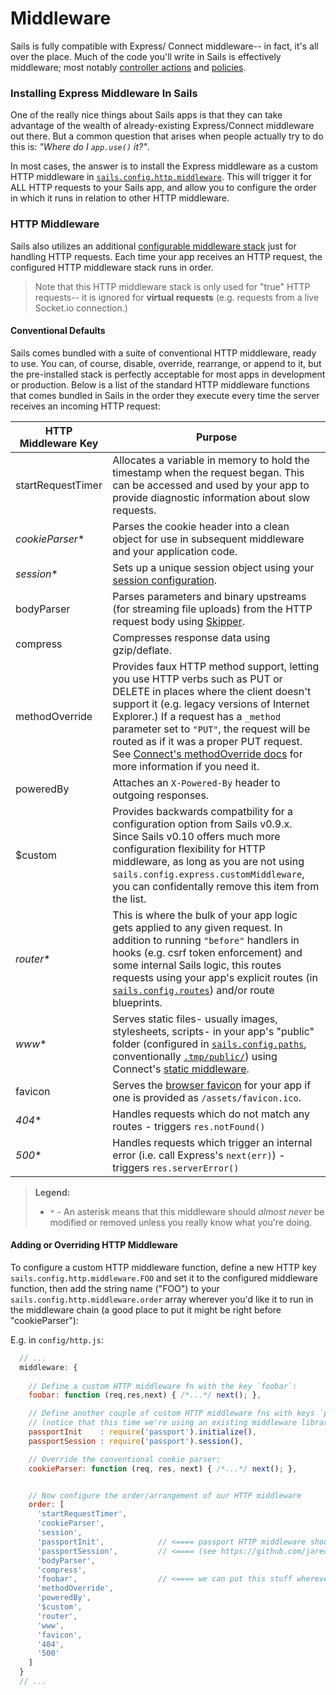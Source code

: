 # Middleware

Sails is fully compatible with Express/ Connect middleware-- in fact, it's all over the place.  Much of the code you'll write in Sails is effectively middleware; most notably [controller actions]() and [policies]().


### Installing Express Middleware In Sails

One of the really nice things about Sails apps is that they can take advantage of the wealth of already-existing Express/Connect middleware out there.  But a common question that arises when people actually try to do this is: _"Where do I `app.use()` it?"_.

In most cases, the answer is to install the Express middleware as a custom HTTP middleware in [`sails.config.http.middleware`]().  This will trigger it for ALL HTTP requests to your Sails app, and allow you to configure the order in which it runs in relation to other HTTP middleware.


### HTTP Middleware

Sails also utilizes an additional [configurable middleware stack]() just for handling HTTP requests.  Each time your app receives an HTTP request, the configured HTTP middleware stack runs in order.

> Note that this HTTP middleware stack is only used for "true" HTTP requests-- it is ignored for **virtual requests** (e.g. requests from a live Socket.io connection.)



#### Conventional Defaults

Sails comes bundled with a suite of conventional HTTP middleware, ready to use.  You can, of course, disable, override, rearrange, or append to it, but the pre-installed stack is perfectly acceptable for most apps in development or production.  Below is a list of the standard HTTP middleware functions that comes bundled in Sails in the order they execute every time the server receives an incoming HTTP request:

 HTTP Middleware Key       | Purpose
 ------------------------- | ------------
 startRequestTimer         | Allocates a variable in memory to hold the timestamp when the request began.  This can be accessed and used by your app to provide diagnostic information about slow requests.
 _cookieParser_*           | Parses the cookie header into a clean object for use in subsequent middleware and your application code.
 _session_*                | Sets up a unique session object using your [session configuration]().
 bodyParser                | Parses parameters and binary upstreams (for streaming file uploads) from the HTTP request body using [Skipper]().
 compress                  | Compresses response data using gzip/deflate.
 methodOverride            | Provides faux HTTP method support, letting you use HTTP verbs such as PUT or DELETE in places where the client doesn't support it (e.g. legacy versions of Internet Explorer.)  If a request has a `_method` parameter set to `"PUT"`, the request will be routed as if it was a proper PUT request.  See [Connect's methodOverride docs](http://www.senchalabs.org/connect/methodOverride.html) for more information if you need it.
 poweredBy                 | Attaches an `X-Powered-By` header to outgoing responses.
 $custom                   | Provides backwards compatbility for a configuration option from Sails v0.9.x.  Since Sails v0.10 offers much more configuration flexibility for HTTP middleware, as long as you are not using `sails.config.express.customMiddleware`, you can confidentally remove this item from the list.
 _router_*                 | This is where the bulk of your app logic gets applied to any given request.  In addition to running `"before"` handlers in hooks (e.g. csrf token enforcement) and some internal Sails logic, this routes requests using your app's explicit routes (in [`sails.config.routes`]()) and/or route blueprints.
 _www_*                    | Serves static files- usually images, stylesheets, scripts- in your app's "public" folder (configured in [`sails.config.paths`](), conventionally [`.tmp/public/`]()) using Connect's [static middleware](http://www.senchalabs.org/connect/static.html).
 favicon                   | Serves the [browser favicon](http://en.wikipedia.org/wiki/Favicon) for your app if one is provided as `/assets/favicon.ico`.
 _404_*                    | Handles requests which do not match any routes - triggers `res.notFound()`  <!-- technically, this emits the `router:request:404` event)  -->
 _500_*                    | Handles requests which trigger an internal error (i.e. call Express's `next(err)`)  - triggers `res.serverError()` <!-- technically, this emits the `router:request:500` event)  -->

> **Legend:**
>
> + `*` - An asterisk means that this middleware should _almost never_ be modified or removed unless you really know what you're doing.



#### Adding or Overriding HTTP Middleware

To configure a custom HTTP middleware function, define a new HTTP key `sails.config.http.middleware.FOO` and set it to the configured middleware function, then add the string name ("FOO") to your `sails.config.http.middleware.order` array wherever you'd like it to run in the middleware chain (a good place to put it might be right before "cookieParser"):

E.g. in `config/http.js`:

```js
  // ...
  middleware: {
    
    // Define a custom HTTP middleware fn with the key `foobar`:
    foobar: function (req,res,next) { /*...*/ next(); },

    // Define another couple of custom HTTP middleware fns with keys `passportInit` and `passportSession`
    // (notice that this time we're using an existing middleware library from npm)
    passportInit    : require('passport').initialize(),
    passportSession : require('passport').session(),

    // Override the conventional cookie parser:
    cookieParser: function (req, res, next) { /*...*/ next(); },


    // Now configure the order/arrangement of our HTTP middleware
    order: [
      'startRequestTimer',
      'cookieParser',
      'session',
      'passportInit',            // <==== passport HTTP middleware should run after "session"
      'passportSession',         // <==== (see https://github.com/jaredhanson/passport#middleware)
      'bodyParser',
      'compress',
      'foobar',                  // <==== we can put this stuff wherever we want
      'methodOverride',
      'poweredBy',
      '$custom',
      'router',
      'www',
      'favicon',
      '404',
      '500'
    ]
  }
  // ...
```


<!--

  TODO:

### Advanced Express Middleware In Sails

You can actually do this in a few different ways, depending on your needs.



Generally, the following best-practices apply:

If you want a middleware function 
 
+ If you want a piece of middleware to run only when your app's explicit or blueprint routes are matched, you should include it as a policy.
+ this will run passport for all incoming http requests, including images, css, etc.

If you want a middleware function to run for all you should include it at the top of your `config/routes.js` as a wildcard route.  for your controller (both HTTP and virtual) requests
-->





<docmeta name="uniqueID" value="middleware198259">
<docmeta name="displayName" value="Middleware">
